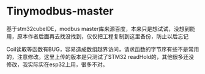 # Tinymodbus-master
基于stm32cubeIDE，modbus master库来源百度，本来只是想试试，没想到能用，原本作者后面再去找没找到，仅仅把工程复制到这里备份，防止以后忘记

Coil读取等函数有BUG，容易造成数组越界访问，请求函数的字节序有些不是常用的，注意修改。这里上传的版本是只测试了STM32 readHold的，其他很多还没修改，我实际实在esp32上用，很多不对。
